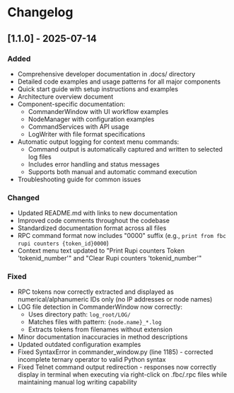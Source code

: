 # Changelog

## [1.1.0] - 2025-07-14
### Added
- Comprehensive developer documentation in .docs/ directory
- Detailed code examples and usage patterns for all major components
- Quick start guide with setup instructions and examples
- Architecture overview document
- Component-specific documentation:
  - CommanderWindow with UI workflow examples
  - NodeManager with configuration examples
  - CommandServices with API usage
  - LogWriter with file format specifications
- Automatic output logging for context menu commands:
  - Command output is automatically captured and written to selected log files
  - Includes error handling and status messages
  - Supports both manual and automatic command execution
- Troubleshooting guide for common issues

### Changed
- Updated README.md with links to new documentation
- Improved code comments throughout the codebase
- Standardized documentation format across all files
- RPC command format now includes "0000" suffix (e.g., `print from fbc rupi counters {token_id}0000`)
- Context menu text updated to "Print Rupi counters Token 'tokenid_number'" and "Clear Rupi counters 'tokenid_number'"

### Fixed
- RPC tokens now correctly extracted and displayed as numerical/alphanumeric IDs only (no IP addresses or node names)
- LOG file detection in CommanderWindow now correctly:
  - Uses directory path: `log_root/LOG/`
  - Matches files with pattern: `{node.name}_*.log`
  - Extracts tokens from filenames without extension
- Minor documentation inaccuracies in method descriptions
- Updated outdated configuration examples
- Fixed SyntaxError in commander_window.py (line 1185) - corrected incomplete ternary operator to valid Python syntax
- Fixed Telnet command output redirection - responses now correctly display in terminal when executing via right-click on .fbc/.rpc files while maintaining manual log writing capability